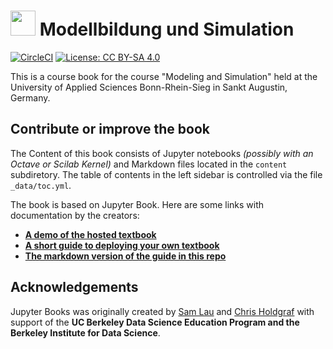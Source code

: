 # <img src="content/images/logo/favicon.ico" width=40 /> Modellbildung und Simulation

[![CircleCI](https://circleci.com/gh/jupyter/jupyter-book.svg?style=svg)](https://circleci.com/gh/jupyter/jupyter-book) [![License: CC BY-SA 4.0](https://img.shields.io/badge/License-CC%20BY--SA%204.0-lightgrey.svg)](https://creativecommons.org/licenses/by-sa/4.0/)

This is a course book for the course "Modeling and Simulation" held at the University of Applied Sciences Bonn-Rhein-Sieg in Sankt Augustin, Germany. 

## Contribute or improve the book

The Content of this book consists of Jupyter notebooks _(possibly with an Octave or Scilab Kernel)_ and Markdown files located in the `content` subdiretory. The table of contents in the left sidebar is controlled via the file `_data/toc.yml`.

The book is based on Jupyter Book. Here are some links with documentation by the creators:

* **[A demo of the hosted textbook](http://jupyter.org/jupyter-book/ )**
* **[A short guide to deploying your own textbook](https://jupyter.org/jupyter-book/guide/01_overview)**
* **[The markdown version of the guide in this repo](content/guide/)**

## Acknowledgements

Jupyter Books was originally created by [Sam Lau][sam] and [Chris Holdgraf][chris]
with support of the **UC Berkeley Data Science Education Program and the Berkeley
Institute for Data Science**.

[sam]: http://www.samlau.me/
[chris]: https://predictablynoisy.com
